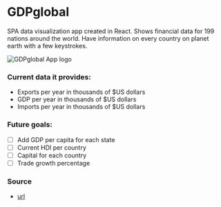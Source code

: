 # GDPglobal

SPA data visualization app created in React. Shows financial data for 199 nations around the world. Have information on every country on planet earth with a few keystrokes.

![GDPglobal App logo](src/global_icon.png)

###  Current data it provides:

- Exports per year in thousands of $US dollars
- GDP per year in thousands of $US dollars
- Imports per year in thousands of $US dollars

### Future goals:
- [ ] Add GDP per capita for each state
- [ ] Current HDI per country
- [ ] Capital for each country
- [ ] Trade growth percentage

### Source

- [url](https://wits.worldbank.org/countrystats.aspx?lang=en)